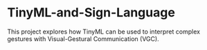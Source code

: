 # TinyML-and-Sign-Language
This project explores how TinyML can be used to interpret complex gestures with Visual-Gestural Communication (VGC).
